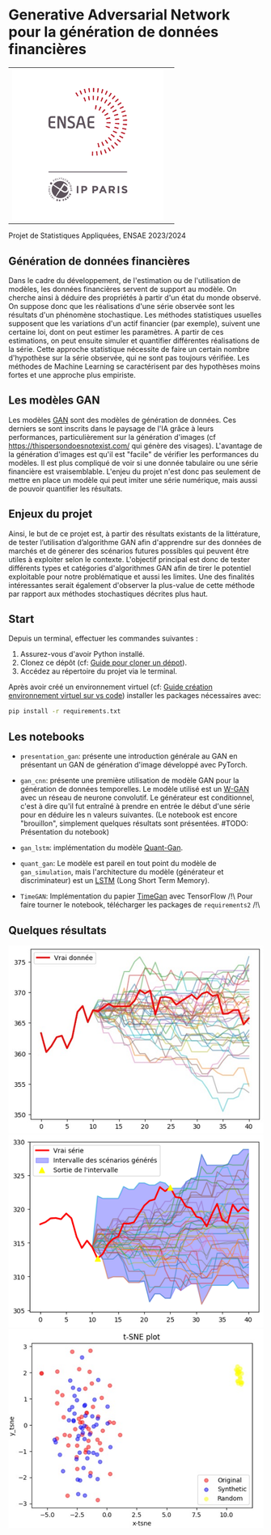 # Generative Adversarial Network pour la génération de données financières

|             |            |
| :---------: | :--------: |
| <img src="img/ensae.png" alt="ENSAE" width="300"> | 

Projet de Statistiques Appliquées, ENSAE 2023/2024

## Génération de données financières

Dans le cadre du développement, de l'estimation ou de l'utilisation de modèles, les données financières servent de support au modèle. On cherche ainsi à déduire des propriétés à partir d'un état du monde observé. On suppose donc que les réalisations d'une série observée sont les résultats d'un phénomène stochastique. Les méthodes statistiques usuelles supposent que les variations d'un actif financier (par exemple), suivent une certaine loi, dont on peut estimer les paramètres. A partir de ces estimations, on peut ensuite simuler et quantifier différentes réalisations de la série. Cette approche statistique nécessite de faire un certain nombre d'hypothèse sur la série observée, qui ne sont pas toujours vérifiée. Les méthodes de Machine Learning se caractérisent par des hypothèses moins fortes et une approche plus empiriste. 

## Les modèles GAN

Les modèles [GAN](https://arxiv.org/pdf/1406.2661.pdf) sont des modèles de génération de données. Ces derniers se sont inscrits dans le paysage de l'IA grâce à leurs performances, particulièrement sur la génération d'images (cf https://thispersondoesnotexist.com/ qui génère des visages). L'avantage de la génération d'images est qu'il est "facile" de vérifier les performances du modèles. Il est plus compliqué de voir si une donnée tabulaire ou une série financière est vraisemblable. L'enjeu du projet n'est donc pas seulement de mettre en place un modèle qui peut imiter une série numérique, mais aussi de pouvoir quantifier les résultats.

## Enjeux du projet 

Ainsi, le but de ce projet est, à partir des résultats existants de la littérature, de tester l’utilisation d’algorithme GAN afin d'apprendre sur des données de marchés et de génerer des scénarios futures possibles qui peuvent être utiles à exploiter selon le contexte. L'objectif principal est donc de tester différents types et catégories d'algorithmes GAN afin de tirer le potentiel exploitable pour notre problématique et aussi les limites. Une des finalités intéressantes serait également d'observer la plus-value de cette méthode par rapport aux méthodes stochastiques décrites plus haut.


## Start
Depuis un terminal, effectuer les commandes suivantes :

1. Assurez-vous d'avoir Python installé.
2. Clonez ce dépôt (cf: [Guide pour cloner un dépot](https://docs.github.com/fr/repositories/creating-and-managing-repositories/cloning-a-repository)).
3. Accédez au répertoire du projet via le terminal.

Après avoir créé un environnement virtuel (cf: [Guide création environnement virtuel sur vs code](https://code.visualstudio.com/docs/python/environments)) installer les packages nécessaires avec:

```bash
pip install -r requirements.txt
```

## Les notebooks

* ``presentation_gan``: présente une introduction générale au GAN en présentant un GAN de génération d'image développé avec PyTorch. 

* ``gan_cnn``: présente une première utilisation de modèle GAN pour la génération de données temporelles. Le modèle utilisé est un [W-GAN](https://arxiv.org/pdf/1701.07875.pdf) avec un réseau de neurone convolutif. Le générateur est conditionnel, c'est à dire qu'il fut entraîné à prendre en entrée le début d'une série pour en déduire les n valeurs suivantes. (Le notebook est encore "brouillon", simplement quelques résultats sont présentées. #TODO: Présentation du notebook)

* ``gan_lstm``: implémentation du modèle [Quant-Gan](https://arxiv.org/pdf/1907.06673.pdf).

* ``quant_gan``: Le modèle est pareil en tout point du modèle de ``gan_simulation``, mais l'architecture du modèle (générateur et discriminateur) est un [LSTM](https://deeplearning.cs.cmu.edu/F23/document/readings/LSTM.pdf) (Long Short Term Memory). 

* ``TimeGAN``: Implémentation du papier [TimeGan](https://proceedings.neurips.cc/paper_files/paper/2019/file/c9efe5f26cd17ba6216bbe2a7d26d490-Paper.pdf) avec TensorFlow /!\ Pour faire tourner le notebook, télécharger les packages de ``requirements2`` /!\

## Quelques résultats

![Graph](./img/GraphGeneration.jpg)
![Graph2](./img/graphGen.png)
![TSNE](./img/TSNE.jpg)
